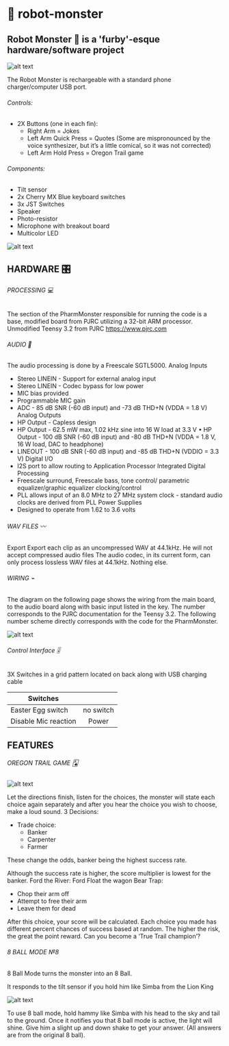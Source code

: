 # 🦄 robot-monster
## Robot Monster 🦖 is a 'furby'-esque hardware/software project

![alt text][headerpic]

[headerpic]: https://i.imgur.com/hAnCs4R.png?1 "RobotMonster Header"


The Robot Monster is rechargeable with a standard phone charger/computer USB port.
###### Controls:
- 2X Buttons (one in each fin):
	- Right Arm = Jokes
	- Left Arm Quick Press = Quotes (Some are mispronounced by the voice synthesizer, but it’s a little comical, so it was not corrected)
	- Left Arm Hold Press = Oregon Trail game

###### Components:
- Tilt sensor
- 2x Cherry MX Blue keyboard switches
- 3x JST Switches
- Speaker
- Photo-resistor
- Microphone with breakout board
- Multicolor LED

![alt text][design]

[design]: https://i.imgur.com/UUB2Ms0.jpg?1 "Robot monster blueprint"

## HARDWARE 🎛

###### PROCESSING 💻

The section of the PharmMonster responsible for running the code is a base, modified board from PJRC utilizing a 32-bit ARM processor.
Unmodified Teensy 3.2 from PJRC https://www.pjrc.com

###### AUDIO 🎵
The audio processing is done by a Freescale SGTL5000. Analog Inputs
- Stereo LINEIN - Support for external analog input
- Stereo LINEIN - Codec bypass for low power
- MIC bias provided
- Programmable MIC gain
- ADC - 85 dB SNR (-60 dB input) and -73 dB THD+N (VDDA = 1.8 V) Analog Outputs
- HP Output - Capless design
- HP Output - 62.5 mW max, 1.02 kHz sine into 16 W load at 3.3 V • HP Output - 100 dB SNR (-60 dB input) and -80 dB THD+N (VDDA = 1.8 V, 16 W load, DAC to headphone)
- LINEOUT - 100 dB SNR (-60 dB input) and -85 dB THD+N (VDDIO = 3.3 V) Digital I/O
- I2S port to allow routing to Application Processor Integrated Digital Processing
- Freescale surround, Freescale bass, tone control/ parametric equalizer/graphic equalizer clocking/control
- PLL allows input of an 8.0 MHz to 27 MHz system clock - standard audio clocks are derived from PLL Power Supplies
- Designed to operate from 1.62 to 3.6 volts

###### WAV FILES 〰️

Export
Export each clip as an uncompressed WAV at 44.1kHz.
He will not accept compressed audio files
The audio codec, in its current form, can only process lossless WAV files at 44.1kHz. Nothing else.

###### WIRING ⌁

The diagram on the following page shows the wiring from the main board, to the audio board along with basic input listed in the key. The number corresponds to the PJRC documentation for the Teensy 3.2. The following number scheme directly corresponds with the code for the PharmMonster.

![alt text][wiring]

[wiring]: https://i.imgur.com/VG19hHe.png?1 "Wiring diagram"

###### Control Interface 🎚

3X Switches in a grid pattern
located on back along with USB charging cable

| Switches             |           |
| -------------------- |:---------:|
| Easter Egg switch    | no switch |
| Disable Mic reaction | Power     |

## FEATURES

###### OREGON TRAIL GAME 🂡

![alt text][logo]

[logo]: https://i.imgur.com/4lCi1CB.png?1 "Oregon Trail Sign"

Let the directions finish, listen for the choices, the monster will state each choice again separately and after you hear the choice you wish to choose, make a loud sound.
3 Decisions:
- Trade choice:
	- Banker
	- Carpenter
	- Farmer

These change the odds, banker being the highest success rate.

Although the success rate is higher, the score multiplier is lowest for the banker.
Ford the River: Ford
Float the wagon Bear Trap:
- Chop their arm off
- Attempt to free their arm
- Leave them for dead

After this choice, your score will be calculated. Each choice you made has different percent chances of success based at random. The higher the risk, the great the point reward.
Can you become a ‘True Trail champion’?

###### 8 BALL MODE №8

8 Ball Mode turns the monster into an 8 Ball.

It responds to the tilt sensor if you hold him like Simba from the Lion King

![alt text][lionking]

[lionking]: https://i.imgur.com/C2NS3yv.png?1 "Naaaaaa seveenyyaaaaaaa"

To use 8 ball mode, hold hammy like Simba with his head to the sky and tail to the ground.
Once it notifies you that 8 ball mode is active, the light will shine. Give him a slight up and down shake to get your answer. (All answers are from the original 8 ball).
